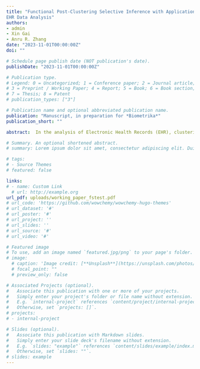```yaml
---
title: "Functional Post-Clustering Selective Inference with Applications to
EHR Data Analysis"
authors:
- admin
- Xin Gai
- Anru R. Zhang
date: "2023-11-01T00:00:00Z"
doi: ""

# Schedule page publish date (NOT publication's date).
publishDate: "2023-11-01T00:00:00Z"

# Publication type.
# Legend: 0 = Uncategorized; 1 = Conference paper; 2 = Journal article;
# 3 = Preprint / Working Paper; 4 = Report; 5 = Book; 6 = Book section;
# 7 = Thesis; 8 = Patent
# publication_types: ["3"]

# Publication name and optional abbreviated publication name.
publication: "Manuscript, in preparation for *Biometrika*"
publication_short: ""

abstract:  In the analysis of Electronic Health Records (EHR), clustering patients according to patterns in their data is crucial for uncovering new subtypes of diseases. Existing medical literature often relies on classical hypothesis testing methods to test for differences in means between these clusters. Due to selection bias induced by clustering algorithms, the implementation of these classical methods on post-clustering data often leads to an inflated Type I error. In our study, we introduce a new statistical approach that adjusts for this bias when analyzing data collected over time. Our method extends classical selective inference methods for cross-sectional data to longitudinal data via the utilization of kernel regression. We provide theoretical guarantees for our approach with upper bounds on the selective type-I and type-II errors. We apply the method to simulated data and real-world Acute Kidney Injury (AKI) EHR datasets, thereby illuminating the advantages of our approach.

# Summary. An optional shortened abstract.
# summary: Lorem ipsum dolor sit amet, consectetur adipiscing elit. Duis posuere tellus ac convallis placerat. Proin tincidunt magna sed ex sollicitudin condimentum.

# tags:
# - Source Themes
# featured: false

links: 
# - name: Custom Link
  # url: http://example.org
url_pdf: uploads/working_paper_fstest.pdf
# url_code: 'https://github.com/wowchemy/wowchemy-hugo-themes'
# url_dataset: '#'
# url_poster: '#'
# url_project: ''
# url_slides: ''
# url_source: '#'
# url_video: '#'

# Featured image
# To use, add an image named `featured.jpg/png` to your page's folder. 
# image:
  # caption: 'Image credit: [**Unsplash**](https://unsplash.com/photos/s9CC2SKySJM)'
  # focal_point: ""
  # preview_only: false

# Associated Projects (optional).
#   Associate this publication with one or more of your projects.
#   Simply enter your project's folder or file name without extension.
#   E.g. `internal-project` references `content/project/internal-project/index.md`.
#   Otherwise, set `projects: []`.
# projects:
# - internal-project

# Slides (optional).
#   Associate this publication with Markdown slides.
#   Simply enter your slide deck's filename without extension.
#   E.g. `slides: "example"` references `content/slides/example/index.md`.
#   Otherwise, set `slides: ""`.
# slides: example
---
```


